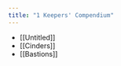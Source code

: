 ```yaml
---
title: "1 Keepers' Compendium"
---
```


<!-- RECENT-START -->
- [[Untitled]]
- [[Cinders]]
- [[Bastions]]
<!-- RECENT-END -->

